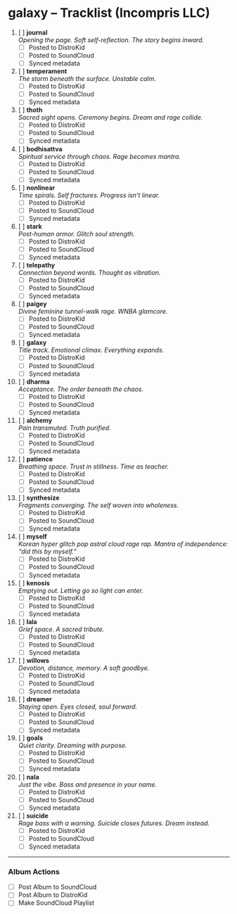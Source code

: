 # galaxy – Tracklist (Incompris LLC)

1. [ ] **journal**  
   _Opening the page. Soft self-reflection. The story begins inward._  
   - [ ] Posted to DistroKid  
   - [ ] Posted to SoundCloud  
   - [ ] Synced metadata  

2. [ ] **temperament**  
   _The storm beneath the surface. Unstable calm._  
   - [ ] Posted to DistroKid  
   - [ ] Posted to SoundCloud  
   - [ ] Synced metadata  

3. [ ] **thoth**  
   _Sacred sight opens. Ceremony begins. Dream and rage collide._  
   - [ ] Posted to DistroKid  
   - [ ] Posted to SoundCloud  
   - [ ] Synced metadata  

4. [ ] **bodhisattva**  
   _Spiritual service through chaos. Rage becomes mantra._  
   - [ ] Posted to DistroKid  
   - [ ] Posted to SoundCloud  
   - [ ] Synced metadata  

5. [ ] **nonlinear**  
   _Time spirals. Self fractures. Progress isn’t linear._  
   - [ ] Posted to DistroKid  
   - [ ] Posted to SoundCloud  
   - [ ] Synced metadata  

6. [ ] **stark**  
   _Post-human armor. Glitch soul strength._  
   - [ ] Posted to DistroKid  
   - [ ] Posted to SoundCloud  
   - [ ] Synced metadata  

7. [ ] **telepathy**  
   _Connection beyond words. Thought as vibration._  
   - [ ] Posted to DistroKid  
   - [ ] Posted to SoundCloud  
   - [ ] Synced metadata  

8. [ ] **paigey**  
   _Divine feminine tunnel-walk rage. WNBA glamcore._  
   - [ ] Posted to DistroKid  
   - [ ] Posted to SoundCloud  
   - [ ] Synced metadata  

9. [ ] **galaxy**  
   _Title track. Emotional climax. Everything expands._  
   - [ ] Posted to DistroKid  
   - [ ] Posted to SoundCloud  
   - [ ] Synced metadata  

10. [ ] **dharma**  
    _Acceptance. The order beneath the chaos._  
    - [ ] Posted to DistroKid  
    - [ ] Posted to SoundCloud  
    - [ ] Synced metadata  

11. [ ] **alchemy**  
    _Pain transmuted. Truth purified._  
    - [ ] Posted to DistroKid  
    - [ ] Posted to SoundCloud  
    - [ ] Synced metadata  

12. [ ] **patience**  
    _Breathing space. Trust in stillness. Time as teacher._  
    - [ ] Posted to DistroKid  
    - [ ] Posted to SoundCloud  
    - [ ] Synced metadata  

13. [ ] **synthesize**  
    _Fragments converging. The self woven into wholeness._  
    - [ ] Posted to DistroKid  
    - [ ] Posted to SoundCloud  
    - [ ] Synced metadata  

14. [ ] **myself**  
    _Korean hyper glitch pop astral cloud rage rap. Mantra of independence: “did this by myself.”_  
    - [ ] Posted to DistroKid  
    - [ ] Posted to SoundCloud  
    - [ ] Synced metadata  

15. [ ] **kenosis**  
    _Emptying out. Letting go so light can enter._  
    - [ ] Posted to DistroKid  
    - [ ] Posted to SoundCloud  
    - [ ] Synced metadata  

16. [ ] **lala**  
    _Grief space. A sacred tribute._  
    - [ ] Posted to DistroKid  
    - [ ] Posted to SoundCloud  
    - [ ] Synced metadata  

17. [ ] **willows**  
    _Devotion, distance, memory. A soft goodbye._  
    - [ ] Posted to DistroKid  
    - [ ] Posted to SoundCloud  
    - [ ] Synced metadata  

18. [ ] **dreamer**  
    _Staying open. Eyes closed, soul forward._  
    - [ ] Posted to DistroKid  
    - [ ] Posted to SoundCloud  
    - [ ] Synced metadata  

19. [ ] **goals**  
    _Quiet clarity. Dreaming with purpose._  
    - [ ] Posted to DistroKid  
    - [ ] Posted to SoundCloud  
    - [ ] Synced metadata  

20. [ ] **nala**  
    _Just the vibe. Bass and presence in your name._  
    - [ ] Posted to DistroKid  
    - [ ] Posted to SoundCloud  
    - [ ] Synced metadata  

21. [ ] **suicide**  
    _Rage bass with a warning. Suicide closes futures. Dream instead._  
    - [ ] Posted to DistroKid  
    - [ ] Posted to SoundCloud  
    - [ ] Synced metadata  

---

### Album Actions
- [ ] Post Album to SoundCloud  
- [ ] Post Album to DistroKid  
- [ ] Make SoundCloud Playlist  
